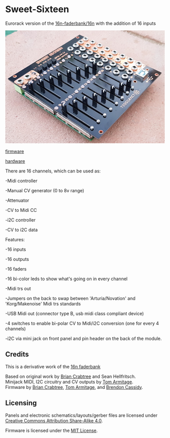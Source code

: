 # Sweet-Sixteen
Eurorack version of the [16n-faderbank/16n] with the addition of 16 inputs

![Sweet Sixteen](20191105_181811.jpg)

[firmware](_16n_faderbank_firmware_Sweet/)

[hardware](hardware/)

There are 16 channels, which can be used as:

 -Midi controller

 -Manual CV generator (0 to 8v range)

 -Attenuator

 -CV to Midi CC

 -i2C controller

 -CV to i2C data

Features:

 -16 inputs
 
 -16 outputs
 
 -16 faders
 
 -16 bi-color leds to show what's going on in every channel
 
 -Midi trs out
 
 -Jumpers on the back to swap between 'Arturia/Novation'  and 'Korg/Makenoise' Midi trs standards
 
 -USB Midi out (connector type B, usb midi class compliant device)
 
 -4 switches to enable bi-polar CV to Midi/i2C conversion (one for every 4 channels)
 
 -i2C via mini jack on front panel and pin header on the back of the module.


## Credits
This is a derivative work of the [16n faderbank][16n-faderbank/16n]

Based on original work by [Brian Crabtree][tehn] and Sean Hellfritsch.  
Minijack MIDI, I2C circuitry and CV outputs by [Tom Armitage][infovore].  
Firmware by [Brian Crabtree][tehn], [Tom Armitage][infovore], and [Brendon Cassidy][bpcmusic].

## Licensing

Panels and electronic schematics/layouts/gerber files are licensed under
[Creative Commons Attribution Share-Alike 4.0][ccbysa].

Firmware is licensed under the [MIT License][mitlicense].

[linespost]: https://llllllll.co/t/sixteen-n-faderbank/3643
[tehn]: https://github.com/tehn
[bpcmusic]: https://github.com/bpcmusic
[infovore]: https://github.com/infovore
[octobom]: https://octopart.com/bom-tool/unJxkzvR
[ccbysa]: https://creativecommons.org/licenses/by-sa/4.0/
[mitlicense]: https://opensource.org/licenses/MIT
[16n-faderbank/16n]: https://github.com/16n-faderbank/16n
